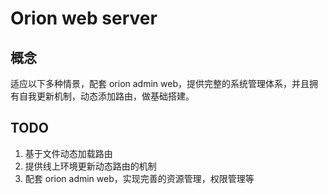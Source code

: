 # Orion web server

## 概念

适应以下多种情景，配套 orion admin web，提供完整的系统管理体系，并且拥有自我更新机制，动态添加路由，做基础搭建。

## TODO

1. 基于文件动态加载路由
2. 提供线上环境更新动态路由的机制
3. 配套 orion admin web，实现完善的资源管理，权限管理等